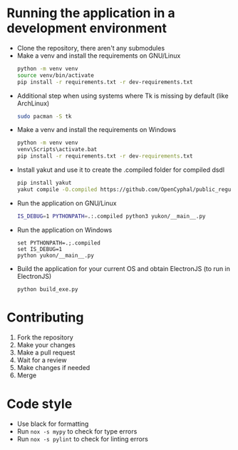 # Running the application in a development environment
* Clone the repository, there aren't any submodules
* Make a venv and install the requirements on GNU/Linux
    ```bash
    python -m venv venv
    source venv/bin/activate
    pip install -r requirements.txt -r dev-requirements.txt
    ```
* Additional step when using systems where Tk is missing by default (like ArchLinux)
    ```bash
    sudo pacman -S tk
    ```
* Make a venv and install the requirements on Windows
    ```bat
    python -m venv venv
    venv\Scripts\activate.bat
    pip install -r requirements.txt -r dev-requirements.txt
    ```
* Install yakut and use it to create the .compiled folder for compiled dsdl
    ```bash
    pip install yakut
    yakut compile -O.compiled https://github.com/OpenCyphal/public_regulated_data_types/archive/refs/heads/master.zip
    ```
* Run the application on GNU/Linux
    ```bash
    IS_DEBUG=1 PYTHONPATH=.:.compiled python3 yukon/__main__.py
    ```
* Run the application on Windows
    ```batch
    set PYTHONPATH=.;.compiled
    set IS_DEBUG=1
    python yukon/__main__.py
    ```
* Build the application for your current OS and obtain ElectronJS (to run in ElectronJS)
    ```
    python build_exe.py
    ```
# Contributing
1. Fork the repository
2. Make your changes
3. Make a pull request
4. Wait for a review
5. Make changes if needed
6. Merge

# Code style
- Use black for formatting
- Run `nox -s mypy` to check for type errors
- Run `nox -s pylint` to check for linting errors